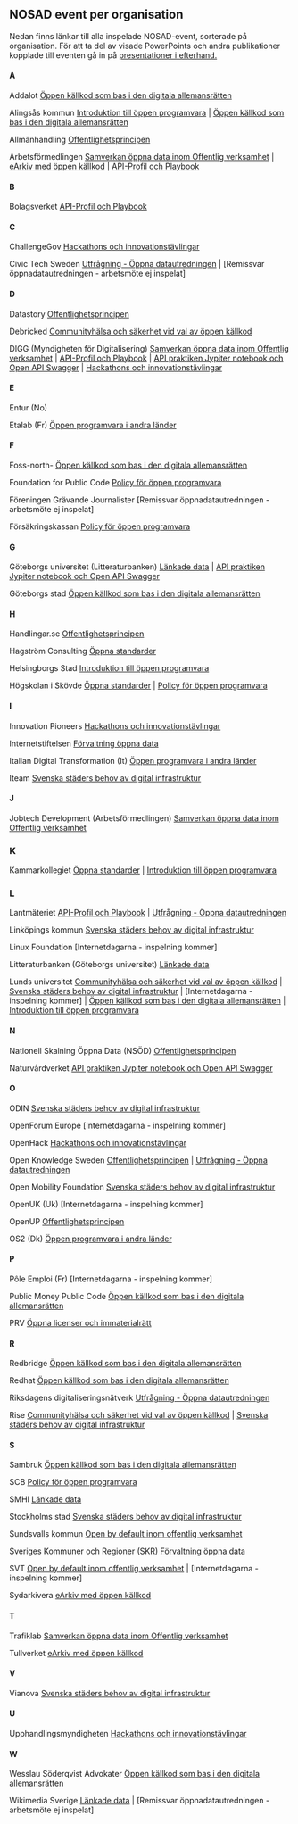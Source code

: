 ## NOSAD event per organisation
Nedan finns länkar till alla inspelade NOSAD-event, sorterade på organisation. För att ta del av visade PowerPoints och andra publikationer kopplade till eventen gå in på [presentationer i efterhand.](https://gitlab.com/open-data-knowledge-sharing/wiki/-/wikis/Digital-Workshopserie/edit)

#### A
Addalot [Öppen källkod som bas i den digitala allemansrätten](https://www.youtube-nocookie.com/embed/t5S7fSPgWOc/)

Alingsås kommun 
[Introduktion till öppen programvara](https://www.youtube.com/watch?v=jxxiqFyZhDU) | [Öppen källkod som bas i den digitala allemansrätten](https://www.youtube-nocookie.com/embed/t5S7fSPgWOc/)

Allmänhandling [Offentlighetsprincipen](https://data.jobtechdev.se/videos/nosad-20210615-offentlighetsprincipen-2736x1744.mp4)

Arbetsförmedlingen [Samverkan öppna data inom Offentlig verksamhet](https://www.youtube.com/watch?v=-agLPUX5i9Q) | 
[eArkiv med öppen källkod](https://www.youtube-nocookie.com/embed/3Rz7a_I0NvA/) | 
[API-Profil och Playbook](https://www.youtube-nocookie.com/embed/CpaSiEjjqwU/)

#### B
Bolagsverket [API-Profil och Playbook](https://www.youtube-nocookie.com/embed/CpaSiEjjqwU/)


#### C
ChallengeGov [Hackathons och innovationstävlingar](https://data.jobtechdev.se/videos/nosad-20201208-hackathons-1920x1080.mp4)


Civic Tech Sweden [Utfrågning - Öppna datautredningen](https://www.youtube.com/watch?v=63l3-_WC7jc) | [Remissvar öppnadatautredningen - arbetsmöte ej inspelat]

#### D
Datastory [Offentlighetsprincipen](https://data.jobtechdev.se/videos/nosad-20210615-offentlighetsprincipen-2736x1744.mp4)

Debricked [Communityhälsa och säkerhet vid val av öppen källkod](https://data.jobtechdev.se/videos/nosad-20220301-halsa-sakerhet-oppen-programvara-2560x1440.mp4)

DIGG  (Myndigheten för Digitalisering) [Samverkan öppna data inom Offentlig verksamhet](https://www.youtube.com/watch?v=-agLPUX5i9Q) | [API-Profil och Playbook](https://www.youtube-nocookie.com/embed/CpaSiEjjqwU/) | [API praktiken Jypiter notebook och Open API Swagger](https://www.youtube-nocookie.com/embed/sfWWPpTysjk/) | [Hackathons och innovationstävlingar](https://data.jobtechdev.se/videos/nosad-20201208-hackathons-1920x1080.mp4)

#### E
Entur (No)

Etalab (Fr) [Öppen programvara i andra länder](https://youtu.be/UvtX4e_qRWY)

#### F

Foss-north- [Öppen källkod som bas i den digitala allemansrätten](https://www.youtube-nocookie.com/embed/t5S7fSPgWOc/)

Foundation for Public Code [Policy för öppen programvara](https://data.jobtechdev.se/videos/nosad-20210112-policy-oppen-programvara-myndigheter-1920x1080.mp4)

Föreningen Grävande Journalister [Remissvar öppnadatautredningen - arbetsmöte ej inspelat]

Försäkringskassan [Policy för öppen programvara](https://data.jobtechdev.se/videos/nosad-20210112-policy-oppen-programvara-myndigheter-1920x1080.mp4)

#### G
Göteborgs universitet (Litteraturbanken) [Länkade data](https://www.youtube-nocookie.com/embed/fkgKoN0NkeM/) | [API praktiken Jypiter notebook och Open API Swagger](https://www.youtube-nocookie.com/embed/sfWWPpTysjk/)

Göteborgs stad [Öppen källkod som bas i den digitala allemansrätten](https://www.youtube-nocookie.com/embed/t5S7fSPgWOc/)  


#### H
Handlingar.se [Offentlighetsprincipen](https://data.jobtechdev.se/videos/nosad-20210615-offentlighetsprincipen-2736x1744.mp4)

Hagström Consulting [Öppna standarder](https://www.youtube-nocookie.com/embed/W1k12G4stdA/)


Helsingborgs Stad [Introduktion till öppen programvara](https://www.youtube.com/watch?v=jxxiqFyZhDU)

Högskolan i Skövde [Öppna standarder](https://www.youtube-nocookie.com/embed/W1k12G4stdA/) | [Policy för öppen programvara](https://data.jobtechdev.se/videos/nosad-20210112-policy-oppen-programvara-myndigheter-1920x1080.mp4)


#### I
Innovation Pioneers [Hackathons och innovationstävlingar](https://data.jobtechdev.se/videos/nosad-20201208-hackathons-1920x1080.mp4)

Internetstiftelsen  [Förvaltning öppna data](https://data.jobtechdev.se/videos/nosad-20201103-forvaltning-och-ansvar-3440x1440.mp4)

Italian Digital Transformation (It) [Öppen programvara i andra länder](https://youtu.be/UvtX4e_qRWY)

Iteam [Svenska städers behov av digital infrastruktur](https://www.youtube-nocookie.com/embed/qFA3nE_mE2U/)

#### J
Jobtech Development (Arbetsförmedlingen) [Samverkan öppna data inom Offentlig verksamhet](https://www.youtube.com/watch?v=-agLPUX5i9Q)

### K
Kammarkollegiet  [Öppna standarder](https://www.youtube-nocookie.com/embed/W1k12G4stdA/) | 
[Introduktion till öppen programvara](https://www.youtube.com/watch?v=jxxiqFyZhDU)


### L
Lantmäteriet 
[API-Profil och Playbook](https://www.youtube-nocookie.com/embed/CpaSiEjjqwU/) | [Utfrågning - Öppna datautredningen](https://www.youtube.com/watch?v=63l3-_WC7jc) 

Linköpings kommun [Svenska städers behov av digital infrastruktur](https://www.youtube-nocookie.com/embed/qFA3nE_mE2U/)

Linux Foundation [Internetdagarna - inspelning kommer]

Litteraturbanken (Göteborgs universitet) [Länkade data](https://www.youtube-nocookie.com/embed/fkgKoN0NkeM/)

Lunds universitet [Communityhälsa och säkerhet vid val av öppen källkod](https://data.jobtechdev.se/videos/nosad-20220301-halsa-sakerhet-oppen-programvara-2560x1440.mp4) | [Svenska städers behov av digital infrastruktur](https://www.youtube-nocookie.com/embed/qFA3nE_mE2U/) | 
[Internetdagarna - inspelning kommer] | [Öppen källkod som bas i den digitala allemansrätten](https://www.youtube-nocookie.com/embed/t5S7fSPgWOc/) | [Introduktion till öppen programvara](https://www.youtube.com/watch?v=jxxiqFyZhDU)


#### N 
Nationell Skalning Öppna Data (NSÖD) [Offentlighetsprincipen](https://data.jobtechdev.se/videos/nosad-20210615-offentlighetsprincipen-2736x1744.mp4)

Naturvårdverket [API praktiken Jypiter notebook och Open API Swagger](https://www.youtube-nocookie.com/embed/sfWWPpTysjk/)

#### O

ODIN [Svenska städers behov av digital infrastruktur](https://www.youtube-nocookie.com/embed/qFA3nE_mE2U/)

OpenForum Europe [Internetdagarna - inspelning kommer]

OpenHack [Hackathons och innovationstävlingar](https://data.jobtechdev.se/videos/nosad-20201208-hackathons-1920x1080.mp4)

Open Knowledge Sweden [Offentlighetsprincipen](https://data.jobtechdev.se/videos/nosad-20210615-offentlighetsprincipen-2736x1744.mp4) | [Utfrågning - Öppna datautredningen](https://www.youtube.com/watch?v=63l3-_WC7jc) 

Open Mobility Foundation [Svenska städers behov av digital infrastruktur](https://www.youtube-nocookie.com/embed/qFA3nE_mE2U/)

OpenUK (Uk) [Internetdagarna - inspelning kommer]

OpenUP [Offentlighetsprincipen](https://data.jobtechdev.se/videos/nosad-20210615-offentlighetsprincipen-2736x1744.mp4)

OS2 (Dk) [Öppen programvara i andra länder](https://youtu.be/UvtX4e_qRWY)

#### P
Pôle Emploi (Fr) [Internetdagarna - inspelning kommer]

Public Money Public Code [Öppen källkod som bas i den digitala allemansrätten](https://www.youtube-nocookie.com/embed/t5S7fSPgWOc/)

PRV [Öppna licenser och immaterialrätt](https://www.youtube.com/watch?v=by_h0dWljqY)

#### R

Redbridge [Öppen källkod som bas i den digitala allemansrätten](https://www.youtube-nocookie.com/embed/t5S7fSPgWOc/)

Redhat [Öppen källkod som bas i den digitala allemansrätten](https://www.youtube-nocookie.com/embed/t5S7fSPgWOc/)

Riksdagens digitaliseringsnätverk [Utfrågning - Öppna datautredningen](https://www.youtube.com/watch?v=63l3-_WC7jc) 

Rise  [Communityhälsa och säkerhet vid val av öppen källkod](https://data.jobtechdev.se/videos/nosad-20220301-halsa-sakerhet-oppen-programvara-2560x1440.mp4) | [Svenska städers behov av digital infrastruktur](https://www.youtube-nocookie.com/embed/qFA3nE_mE2U/)

#### S 
Sambruk [Öppen källkod som bas i den digitala allemansrätten](https://www.youtube-nocookie.com/embed/t5S7fSPgWOc/)

SCB [Policy för öppen programvara](https://data.jobtechdev.se/videos/nosad-20210112-policy-oppen-programvara-myndigheter-1920x1080.mp4)

SMHI [Länkade data](https://www.youtube-nocookie.com/embed/fkgKoN0NkeM/)

Stockholms stad [Svenska städers behov av digital infrastruktur](https://www.youtube-nocookie.com/embed/qFA3nE_mE2U/)

Sundsvalls kommun [Open by default inom offentlig verksamhet](https://data.jobtechdev.se/videos/nosad-20220201-open-by-default-3840x2160.mp4)

Sveriges Kommuner och Regioner (SKR) [Förvaltning öppna data](https://data.jobtechdev.se/videos/nosad-20201103-forvaltning-och-ansvar-3440x1440.mp4)

SVT 
[Open by default inom offentlig verksamhet](https://data.jobtechdev.se/videos/nosad-20220201-open-by-default-3840x2160.mp4) | [Internetdagarna - inspelning kommer]

Sydarkivera [eArkiv med öppen källkod](https://www.youtube-nocookie.com/embed/3Rz7a_I0NvA/)

#### T

Trafiklab [Samverkan öppna data inom Offentlig verksamhet](https://www.youtube.com/watch?v=-agLPUX5i9Q)

Tullverket [eArkiv med öppen källkod](https://www.youtube-nocookie.com/embed/3Rz7a_I0NvA/)

#### V
Vianova [Svenska städers behov av digital infrastruktur](https://www.youtube-nocookie.com/embed/qFA3nE_mE2U/)


#### U
Upphandlingsmyndigheten [Hackathons och innovationstävlingar](https://data.jobtechdev.se/videos/nosad-20201208-hackathons-1920x1080.mp4)


#### W
Wesslau Söderqvist Advokater [Öppen källkod som bas i den digitala allemansrätten](https://www.youtube-nocookie.com/embed/t5S7fSPgWOc/)

Wikimedia Sverige [Länkade data](https://www.youtube-nocookie.com/embed/fkgKoN0NkeM/) |  [Remissvar öppnadatautredningen - arbetsmöte ej inspelat]


















 



















 





 












